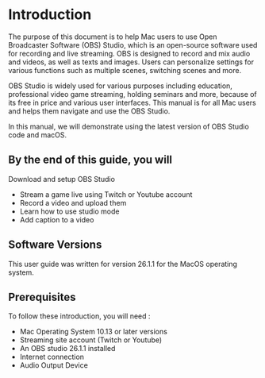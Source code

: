 # Introduction #

The purpose of this document is to help Mac users to use Open Broadcaster Software (OBS) Studio, which is an open-source software used for recording and live streaming. OBS is designed to record and mix audio and videos, as well as texts and images. Users can  personalize settings for various functions such as multiple scenes, switching scenes and more. 

OBS Studio is widely used for various purposes including  education, professional video game streaming, holding seminars and more, because of its free in price and various user interfaces. This manual is for all Mac users and helps them navigate and use the OBS Studio. 

In this manual, we will demonstrate using the latest version of OBS Studio code and macOS.

## By the end of this guide, you will ##

Download and setup OBS Studio

* Stream a game live using Twitch or Youtube account
* Record a video and upload them
* Learn how to use studio mode 
* Add caption to a video

## Software Versions ##

This user guide was written for version 26.1.1 for the MacOS operating system.

## Prerequisites ##

To follow these introduction, you will need :

* Mac Operating System 10.13 or later versions
* Streaming site account (Twitch or Youtube)
* An OBS studio 26.1.1 installed
* Internet connection
* Audio Output Device
